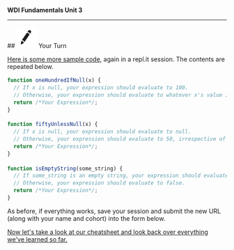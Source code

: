 **WDI Fundamentals Unit 3**

---

##![Your Turn](../assets/exercise.png) Your Turn

[Here is some more sample code](http://repl.it/9SR), again in a repl.it session. The contents are repeated below.

```javascript
function oneHundredIfNull(x) {
  // If x is null, your expression should evaluate to 100.
  // Otherwise, your expression should evaluate to whatever x's value is.
  return /*Your Expression*/;
}

function fiftyUnlessNull(x) {
  // If x is null, your expression should evaluate to null.
  // Otherwise, your expression should evaluate to 50, irrespective of x's value.
  return /*Your Expression*/;
}

function isEmptyString(some_string) {
  // If some_string is an empty string, your expression should evaluate to true.
  // Otherwise, your expression should evaluate to false.
  return /*Your Expression*/;
}
```
As before, if everything works, save your session and submit the new URL (along with your name and cohort) into the form below.

<!-- FORM -->

[Now let's take a look at our cheatsheet and look back over everything we've learned so far.](08_cheatsheet.md)
